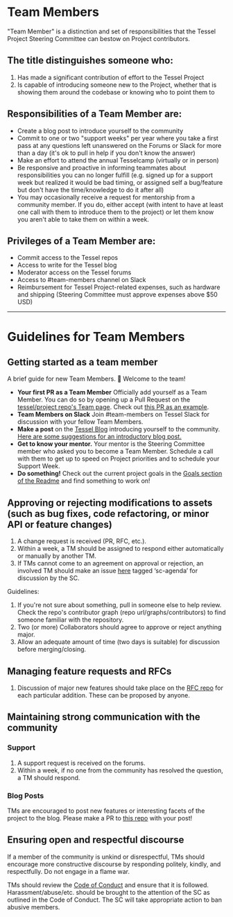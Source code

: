 # Team Members

"Team Member" is a distinction and set of responsibilities that the Tessel Project Steering Committee can bestow on Project contributors.

## The title distinguishes someone who:
1. Has made a significant contribution of effort to the Tessel Project
2. Is capable of introducing someone new to the Project, whether that is showing them around the codebase or knowing who to point them to

## Responsibilities of a Team Member are:
* Create a blog post to introduce yourself to the community
* Commit to one or two "support weeks" per year where you take a first pass at any questions left unanswered on the Forums or Slack for more than a day (it's ok to pull in help if you don't know the answer)
* Make an effort to attend the annual Tesselcamp (virtually or in person)
* Be responsive and proactive in informing teammates about responsibilities you can no longer fulfill (e.g. signed up for a support week but realized it would be bad timing, or assigned self a bug/feature but don't have the time/knowledge to do it after all)
* You may occasionally receive a request for mentorship from a community member. If you do, either accept (with intent to have at least one call with them to introduce them to the project) or let them know you aren't able to take them on within a week.

## Privileges of a Team Member are:
* Commit access to the Tessel repos
* Access to write for the Tessel blog
* Moderator access on the Tessel forums
* Access to #team-members channel on Slack
* Reimbursement for Tessel Project-related expenses, such as hardware and shipping (Steering Committee must approve expenses above $50 USD)

---
# Guidelines for Team Members

## Getting started as a team member
A brief guide for new Team Members. :tada: Welcome to the team!

* **Your first PR as a Team Member** Officially add yourself as a Team Member. You can do so by opening up a Pull Request on the [tessel/project repo's  Team page](https://github.com/tessel/project/blob/master/TEAM.md). Check out [this PR as an example](https://github.com/tessel/project/pull/63).
* **Team Members on Slack** Join #team-members on Tessel Slack for discussion with your fellow Team Members.
* **Make a post** on the [Tessel Blog](https://github.com/tessel/this-week-in-tessel) introducing yourself to the community. [Here are some suggestions for an introductory blog post.](https://github.com/tessel/this-week-in-tessel/issues/24)
* **Get to know your mentor.** Your mentor is the Steering Committee member who asked you to become a Team Member. Schedule a call with them to get up to speed on Project priorities and to schedule your Support Week.
* **Do something!** Check out the current project goals in the [Goals section of the Readme](https://github.com/tessel/project#current-goals) and find something to work on!

## Approving or rejecting modifications to assets (such as bug fixes, code refactoring, or minor API or feature changes)

1. A change request is received (PR, RFC, etc.).
1. Within a week, a TM should be assigned to respond either automatically or manually by another TM.
1. If TMs cannot come to an agreement on approval or rejection, an involved TM should make an issue [here](https://github.com/technicalmachine/tessel-project/issues) tagged ‘sc-agenda’ for discussion by the SC.

Guidelines:

1. If you're not sure about something, pull in someone else to help review. Check the repo's contributor graph (repo url/graphs/contributors) to find someone familiar with the repository.
1. Two (or more) Collaborators should agree to approve or reject anything major.
1. Allow an adequate amount of time (two days is suitable) for discussion before merging/closing.

## Managing feature requests and RFCs

1. Discussion of major new features should take place on the [RFC repo](https://github.com/tessel/rfcs) for each particular addition. These can be proposed by anyone.

## Maintaining strong communication with the community

### Support

1. A support request is received on the forums.
1. Within a week, if no one from the community has resolved the question, a TM should respond.

### Blog Posts

TMs are encouraged to post new features or interesting facets of the project to the blog. Please make a PR to [this repo](https://github.com/tessel/this-week-in-tessel) with your post!

## Ensuring open and respectful discourse

If a member of the community is unkind or disrespectful, TMs should encourage more constructive discourse by responding politely, kindly, and respectfully. Do not engage in a flame war.

TMs should review the [Code of Conduct](CONDUCT.md) and ensure that it is followed. Harassment/abuse/etc. should be brought to the attention of the SC as outlined in the Code of Conduct. The SC will take appropriate action to ban abusive members.

